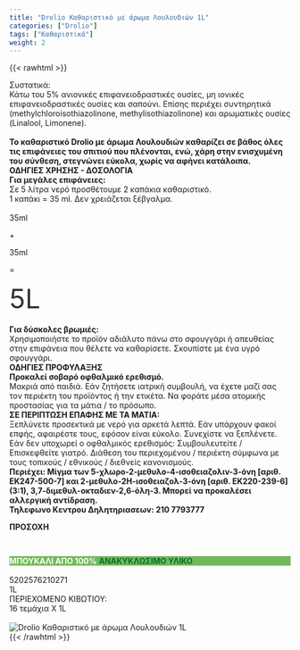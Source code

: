 ```yaml
---
title: "Drolio Καθαριστικό με άρωμα Λουλουδιών 1L"
categories: ["Drolio"]
tags: ["Καθαριστικά"]
weight: 2
---
```

{{< rawhtml >}}

<div class="sload144"><div class="product"><div id="sistatika">Συστατικά:</div><div class="alltext">Κάτω του 5% ανιονικές επιφανειοδραστικές ουσίες, μη ιονικές επιφανειοδραστικές ουσίες και σαπούνι. Επίσης περιέχει συντηρητικά (methylchloroisothiazolinone, methylisothiazolinone) και αρωματικές ουσίες (Linalool, Limonene).<br><br><strong>Το καθαριστικό Drolio με άρωμα Λουλουδιών καθαρίζει σε βάθος όλες τις επιφάνειες του σπιτιού που πλένονται, ενώ, χάρη στην ενισχυμένη του σύνθεση, στεγνώνει εύκολα, χωρίς να αφήνει κατάλοιπα.</strong></div><div id="dhead"><strong>ΟΔΗΓΙΕΣ ΧΡΗΣΗΣ - ΔΟΣΟΛΟΓΙΑ</strong></div><div class="all2"><strong>Για μεγάλες επιφάνειες:</strong><br>Σε 5 λίτρα νερό προσθέτουμε 2 καπάκια καθαριστικό.<br>1 καπάκι = 35 ml. Δεν χρειάζεται ξέβγαλμα.<br><br><div class="sdf"><div class="smez sdf"><img src="/media/icons/mez2.svg" alt=""><span>35ml</span></div><div class="sdf"><p class="sfsxxxl">+</p></div><div class="smez sdf"><img src="/media/icons/mez2.svg" alt=""><span>35ml</span></div><div class="sdf"><p class="sfsxxxl">=</p></div><div class="smez sdf" style="max-width:120px"><img src="/media/icons/kouvas.svg" alt=""><span class="sfsxxxl" style="font-size:xxx-large;color:#333">5L</span></div></div><br><strong>Για δύσκολες βρωμιές:</strong><br>Χρησιμοποιήστε το προϊόν αδιάλυτο πάνω στο σφουγγάρι ή απευθείας στην επιφάνεια που θέλετε να καθαρίσετε. Σκουπίστε με ένα υγρό σφουγγάρι.</div><div id="dhead"><strong>ΟΔΗΓΙΕΣ ΠΡΟΦΥΛΑΞΗΣ</strong></div><div class="all2"><strong>Προκαλεί σοβαρό οφθαλμικό ερεθισμό.</strong><br>Μακριά από παιδιά. Εάν ζητήσετε ιατρική συμβουλή, να έχετe μαζί σας τον περιέκτη του προϊόντος ή την ετικέτα. Να φοράτε μέσα ατομικής προστασίας για τα μάτια / το πρόσωπο.<br><strong>ΣΕ ΠΕΡΙΠΤΩΣΗ ΕΠΑΦΗΣ ΜΕ ΤΑ ΜΑΤΙΑ:<br></strong>Ξεπλύνετε προσεκτικά με νερό για αρκετά λεπτά. Εάν υπάρχουν φακοί επφής, αφαιρέστε τους, εφόσον είναι εύκολο. Συνεχίστε να ξεπλένετε. Εάν δεν υποχωρεί ο οφθαλμικός ερεθισμός: Συμβουλευτείτε / Επισκεφθείτε γιατρό. Διάθεση του περιεχομένου / περιέκτη σύμφωνα με τους τοπικούς / εθνικούς / διεθνείς κανονισμούς.<br><strong>Περιέχει: Μίγμα των 5-χλωρο-2-μεθυλο-4-ισοθειαζολιν-3-όνη [αριθ. ΕΚ247-500-7] και 2-μεθυλο-2Η-ισοθειαζολ-3-όνη [αριθ. ΕΚ220-239-6] (3:1), 3,7-διμεθυλ-οκταδιεν-2,6-όλη-3. Μπορεί να προκαλέσει αλλεργική αντίδραση.</strong><br><strong>Τηλεφωνο Κεντρου Δηλητηριασεων: 210 7793777</strong><p><strong>ΠΡΟΣΟΧΗ</strong></p><img style="max-width:256px;margin:auto;text-align:center;display:flex;padding:15px" src="/media/icons/prosoxi.svg" alt=""></div><div class="sp10" style="background:#73b95b"><strong style="color:#fff">ΜΠΟΥΚΑΛΙ ΑΠΟ 100%</strong>&nbsp;<strong style="color:#007035">ΑΝΑΚΥΚΛΩΣΙΜΟ ΥΛΙΚΟ</strong></div><br><div id="barcode"><div id="barimage1"></div><span id="bartext">5202576210271</span></div><div id="varos"><div id="varosimage1"></div><span id="varostext">1L</span></div><div id="kivotio">ΠΕΡΙΕΧΟΜΕΝΟ ΚΙΒΩΤΙΟΥ:<br>16 τεμάχια Χ 1L</div><br><div class="pimg"><img alt="Drolio Καθαριστικό με άρωμα Λουλουδιών 1L" title="Drolio Καθαριστικό με άρωμα Λουλουδιών 1L" src="/media/images/drolio-katharistiko-me-arwma-louloudiwn-1l.jpg"></div></div></div>
{{< /rawhtml >}}


